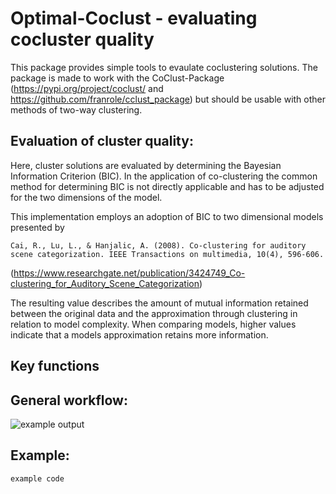 Optimal-Coclust - evaluating cocluster quality
==============================================

This package provides simple tools to evaulate coclustering solutions.
The package is made to work with the CoClust-Package (https://pypi.org/project/coclust/ and https://github.com/franrole/cclust_package) but should be usable with other methods of two-way clustering.

Evaluation of cluster quality:
-----------------------------
Here, cluster solutions are evaluated by determining the Bayesian Information Criterion (BIC). 
In the application of co-clustering the common method for determining BIC is not directly applicable 
and has to be adjusted for the two dimensions of the model.

This implementation employs an adoption of BIC to two dimensional models presented by 

    Cai, R., Lu, L., & Hanjalic, A. (2008). Co-clustering for auditory scene categorization. IEEE Transactions on multimedia, 10(4), 596-606.
(https://www.researchgate.net/publication/3424749_Co-clustering_for_Auditory_Scene_Categorization)

The resulting value describes the amount of mutual information retained between the original data and the approximation through clustering 
in relation to model complexity. When comparing models, higher values indicate that a models approximation retains more information.

Key functions
-------------

General workflow:
----------------
![example output](imgpath) 

Example:
--------

```bash
example code
```
